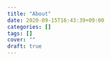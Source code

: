 ```yaml
---
title: "About"
date: 2020-09-15T16:43:39+09:00
categories: []
tags: []
cover: ""
draft: true
---
```


